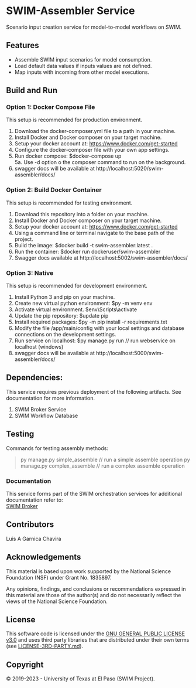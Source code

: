 # SWIM-Assembler Service
Scenario input creation service for model-to-model workflows on SWIM.

## Features
+ Assemble SWIM input scenarios for model consumption.
+ Load default data values if inputs values are not defined.
+ Map inputs with incoming from other model executions.

## Build and Run

### Option 1: Docker Compose File
This setup is recommended for production environment.   

1. Download the docker-composer.yml file to a path in your machine.   
2. Install Docker and Docker composer on your target machine.   
3. Setup your docker account at: https://www.docker.com/get-started   
4. Configure the docker-composer file with your own app settings.   
5. Run docker compose: $docker-compose up   
5a. Use -d option o the composer command to run on the background.    
6. swagger docs will be available at http://localhost:5020/swim-assembler/docs/ 


### Option 2: Build Docker Container
This setup is recommended for testing environment.   

1. Download this repository into a folder on your machine.
2. Install Docker and Docker composer on your target machine.
3. Setup your docker account at: https://www.docker.com/get-started
4. Using a command line or terminal navigate to the base path of the project.
5. Build the image: $docker build -t swim-assembler:latest .
6. Run the container: $docker run dockeruser/swim-assembler
7. Swagger docs available at http://localhost:5002/swim-assembler/docs/

### Option 3: Native
This setup is recommended for development environment.       

1. Install Python 3 and pip on your machine.
2. Create new virtual python environment: $py -m venv env 
3. Activate virtual environment. $env\Scripts\activate
4. Update the pip repository: $update pip
5. Install required packages: $py -m pip install -r requirements.txt
6. Modify the file /app/main/config with your local settings and database connections on the development settings.
7. Run service on localhost: $py manage.py run  // run webservice on localhost (windows)
8. swagger docs will be available at http://localhost:5000/swim-assembler/docs/

## Dependencies:
This service requires previous deployment of the following artifacts. See documentation for more information.

1. SWIM Broker Service
2. SWIM Workflow Database

## Testing
Commands for testing assembly methods:

> py manage.py simple_assemble // run a simple assemble operation
> py manage.py complex_assemble // run a complex assemble operation

### Documentation

This service forms part of the SWIM orchestration services for additional documentation refer to:   
[SWIM Broker](https://water.cybershare.utep.edu/resources/docs/en2/backend/swim-broker/)

## Contributors
Luis A Garnica Chavira    

## Acknowledgements
This material is based upon work supported by the National Science Foundation (NSF) under Grant No. 1835897.   

Any opinions, findings, and conclusions or recommendations expressed in this material are those of the author(s) and do not necessarily reflect the views of the National Science Foundation.  

## License
This software code is licensed under the [GNU GENERAL PUBLIC LICENSE v3.0](./LICENSE) and uses third party libraries that are distributed under their own terms (see [LICENSE-3RD-PARTY.md](./LICENSE-3RD-PARTY.md)).

## Copyright
© 2019-2023 - University of Texas at El Paso (SWIM Project).